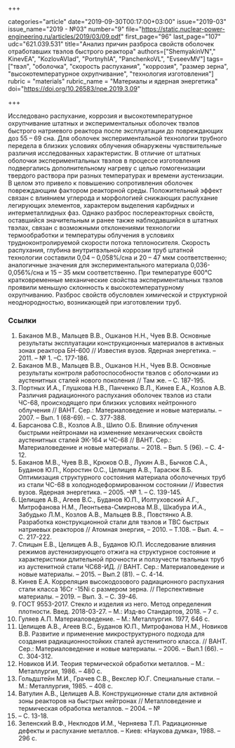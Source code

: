 +++

categories="article"
date="2019-09-30T00:17:00+03:00"
issue="2019-03"
issue_name="2019 - №03"
number="9"
file="https://static.nuclear-power-engineering.ru/articles/2019/03/09.pdf"
first_page="96"
last_page="107"
udc="621.039.531"
title="Анализ причин разброса свойств оболочек отработавших твэлов быстрого реактора"
authors=["ShemyakinVN"," KinevEA", "KozlovAVlad", "PortnyhIA", "PanchenkoVL", "EvseevMV"]
tags=["твэл", "оболочка", "скорость распухания", "коррозия", "размер зерна", "высокотемпературное охрупчивание", "технология изготовления"]
rubric = "materials"
rubric_name = "Материалы и ядерная энергетика"
doi="https://doi.org/10.26583/npe.2019.3.09"

+++

Исследовано распухание, коррозия и высокотемпературное охрупчивание штатных и экспериментальных оболочек твэлов быстрого натриевого реактора после эксплуатации до повреждающих доз 55 – 69 сна. Для оболочек экспериментальной технологии трубного передела в близких условиях облучения обнаружены чувствительные различия исследованных характеристик. В отличие от штатных оболочки экспериментальных твэлов в процессе изготовления подвергались дополнительному нагреву с целью гомогенизации твердого раствора при разных температурах и времени аустенизации. В целом это привело к повышению сопротивления оболочек повреждающим фактором реакторной среды. Положительный эффект связан с влиянием углерода и морфологией снижающих распухание легирующих элементов, характером выделения карбидных и интерметаллидных фаз. Однако разброс послереакторных свойств, оставшийся значительным и ранее также наблюдавшийся в штатных твэлах, связан с возможными отклонениями технологии термообработки и температуры облучения в условиях трудноконтролируемой скорости потока теплоносителя. Скорость распухания, глубина внутритвэльной коррозии труб штатной технологии составили 0,04 – 0,058%/сна и 20 – 47 мкм соответственно; аналогичные значения для экспериментального материала 0,036-0,056%/сна и 15 – 35 мкм соответственно. При температуре 600°C кратковременные механические свойства экспериментальных твэлов проявили меньшую склонность к высокотемпературному охрупчиванию. Разброс свойств обусловлен химической и структурной неоднородностью, возникающей при изготовлении труб.

### Ссылки

1. Баканов М.В., Мальцев В.В., Ошканов Н.Н., Чуев В.В. Основные результаты эксплуатации конструкционных материалов в активных зонах реактора БН-600 // Известия вузов. Ядерная энергетика. – 2011. – № 1. –С. 177-186.
2. Баканов М.В., Мальцев В.В., Ошканов Н.Н., Чуев В.В. Основные результаты контроля работоспособности твэлов с оболочками из аустенитных сталей нового поколения // Там же. – С. 187-195.
3. Портных И.А., Глушкова Н.В., Панченко В.Л., Кинев Е.А., Козлов А.В. Различия радиационного распухания оболочек твэлов из стали ЧС-68, происходящего при близких условиях нейтронного облучения // ВАНТ. Сер.: Материаловедение и новые материалы. – 2007. – Вып. 1 (68-69). – С. 377-388.
4. Барсанова С.В., Козлов А.В., Шило О.Б. Влияние облучения быстрыми нейтронами на изменение механических свойств аустенитных сталей ЭК-164 и ЧС-68 // ВАНТ. Сер.: Материаловедение и новые материалы. – 2018. – Вып. 5 (96). – С. 4-12.
5. Баканов М.В., Чуев В.В., Крюков О.В., Лукин А.В., Бычков С.А., Буданов Ю.П., Коростин О.С., Целищев А.В., Тарасюк В.Б. Оптимизация структурного состояния материала оболочечных труб из стали ЧС-68 в холоднодеформированном состоянии // Известия вузов. Ядерная энергетика. – 2005. –№ 1. – С. 139-145.
6. Целищев А.В., Агеев В.С., Буданов Ю.П., Иолтуховский А.Г., Митрофанова Н.М., Леонтьева-Смирнова М.В., Шкабура И.А., Забудько Л.М., Козлов А.В., Мальцев В.В., Повстянко А.В. Разработка конструкционной стали для твэлов и ТВС быстрых натриевых реакторов // Атомная энергия, – 2010. – Т.108. – Вып. 4. – С. 217-222.
7. Спицын Е.В., Целищев А.В., Буданов Ю.П. Исследование влияния режимов аустенизирующего отжига на структурное состояние и характеристики длительной прочности и ползучести твэльных труб из аустенитной стали ЧС68-ИД. // ВАНТ. Сер.: Материаловедение и новые материалы. – 2015. – Вып.2 (81). – С. 4-14.
8. Кинев Е.А. Корреляция высокодозового радиационного распухания стали класса 16Cr -15Ni с размером зерна. // Перспективные материалы. – 2019. – Вып. 3. – С. 39-46.
9. ГОСТ 9553-2017. Стекло и изделия из него. Метод определения плотности. Введ. 2018-03-27. – М.: Изд-во Стандартов, 2018. – 7 с.
10. Гуляев А.П. Материаловедение. – М.: Металлургия. 1977, 646 с.
11. Целищев А.В., Агеев В.С., Буданов Ю.П., Митрофанова Н.М., Новиков В.В. Развитие и применение микроструктурного подхода для создания радиационностойких сталей аустенитного класса. // ВАНТ. Сер.: Материаловедение и новые материалы. – 2006. – Вып.1 (66). – С. 304-312.
12. Новиков И.И. Теория термической обработки металлов. – М.: Металлургия, 1986. – 480 с.
13. Гольдштейн М.И., Грачев С.В., Векслер Ю.Г. Специальные стали. – М.: Металлургия, 1985. – 408 с.
14. Ватулин А.В., Целищев А.В. Конструкционные стали для активной зоны реакторов на быстрых нейтронах // Металловедение и термическая обработка металлов. – 2004. – №
11. – С. 13-18.
15. Зеленский В.Ф., Неклюдов И.М., Черняева Т.П. Радиационные дефекты и распухание металлов. – Киев: «Наукова думка», 1988. – 296 с.